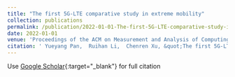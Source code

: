 ```yaml
---
title: "The first 5G-LTE comparative study in extreme mobility"
collection: publications
permalink: /publication/2022-01-01-The-first-5G-LTE-comparative-study-in-extreme-mobility
date: 2022-01-01
venue: 'Proceedings of the ACM on Measurement and Analysis of Computing Systems'
citation: ' Yueyang Pan,  Ruihan Li,  Chenren Xu, &quot;The first 5G-LTE comparative study in extreme mobility.&quot; Proceedings of the ACM on Measurement and Analysis of Computing Systems, 2022.'
---
```

Use [Google Scholar](https://scholar.google.com/scholar?q=The+first+5G+LTE+comparative+study+in+extreme+mobility){:target="_blank"} for full citation